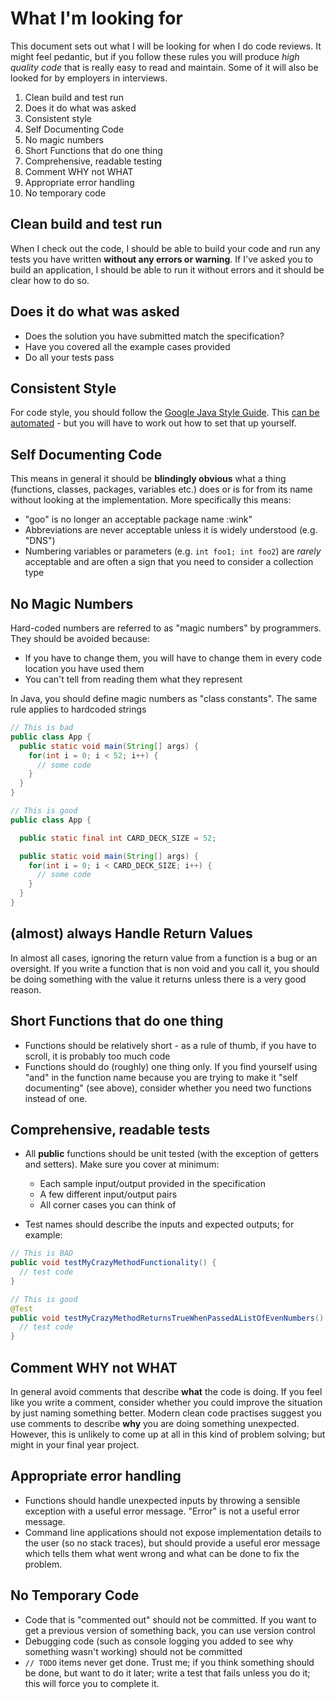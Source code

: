 # What I'm looking for

This document sets out what I will be looking for when I do code reviews. It might feel pedantic, but if you follow these rules you will produce *high quality code* that is really easy to read and maintain. Some of it will also be looked for by employers in interviews.

1. Clean build and test run
2. Does it do what was asked
3. Consistent style
4. Self Documenting Code
5. No magic numbers
6. Short Functions that do one thing
7. Comprehensive, readable testing
8. Comment WHY not WHAT
9. Appropriate error handling
10. No temporary code

## Clean build and test run

When I check out the code, I should be able to build your code and run any tests you have written **without any errors or warning**. If I've asked you to build an application, I should be able to run it without errors and it should be clear how to do so.

## Does it do what was asked

* Does the solution you have submitted match the specification?
* Have you covered all the example cases provided
* Do all your tests pass

## Consistent Style

For code style, you should follow the [Google Java Style Guide](https://google.github.io/styleguide/javaguide.html). This [can be automated](https://github.com/google/google-java-format) - but you will have to work out how to set that up yourself.

## Self Documenting Code

This means in general it should be **blindingly obvious** what a thing (functions, classes, packages, variables etc.) does or is for from its name without looking at the implementation. More specifically this means:

* "goo" is no longer an acceptable package name :wink"
* Abbreviations are never acceptable unless it is widely understood (e.g. "DNS")
* Numbering variables or parameters (e.g. `int foo1; int foo2`) are *rarely* acceptable and are often a sign that you need to consider a collection type

## No Magic Numbers

Hard-coded numbers are referred to as "magic numbers" by programmers. They should be avoided because:

* If you have to change them, you will have to change them in every code location you have used them
* You can't tell from reading them what they represent

In Java, you should define magic numbers as "class constants". The same rule applies to hardcoded strings

```java
// This is bad
public class App {
  public static void main(String[] args) {
    for(int i = 0; i < 52; i++) {
      // some code
    }
  }
}

// This is good
public class App {

  public static final int CARD_DECK_SIZE = 52;

  public static void main(String[] args) {
    for(int i = 0; i < CARD_DECK_SIZE; i++) {
      // some code
    }
  }
}

```

## (almost) always Handle Return Values

In almost all cases, ignoring the return value from a function is a bug or an oversight. If you write a function that is non void and you call it, you should be doing something with the value it returns unless there is a very good reason.

## Short Functions that do one thing

* Functions should be relatively short - as a rule of thumb, if you have to scroll, it is probably too much code
* Functions should do (roughly) one thing only. If you find yourself using "and" in the function name because you are trying to make it "self documenting" (see above), consider whether you need two functions instead of one.

## Comprehensive, readable tests

* All **public** functions should be unit tested (with the exception of getters and setters). Make sure you cover at minimum:

  * Each sample input/output provided in the specification
  * A few different input/output pairs
  * All corner cases you can think of

* Test names should describe the inputs and expected outputs; for example:

```java
// This is BAD
public void testMyCrazyMethodFunctionality() {
  // test code
}

// This is good
@Test
public void testMyCrazyMethodReturnsTrueWhenPassedAListOfEvenNumbers() {
  // test code
}
```

## Comment WHY not WHAT

In general avoid comments that describe **what** the code is doing. If you feel like you write a comment, consider whether you could improve the situation by just naming something better. Modern clean code practises suggest you use comments to describe **why** you are doing something unexpected. However, this is unlikely to come up at all in this kind of problem solving; but might in your final year project.

## Appropriate error handling

* Functions should handle unexpected inputs by throwing a sensible exception with a useful error message. "Error" is not a useful error message.
* Command line applications should not expose implementation details to the user (so no stack traces), but should provide a useful eror message which tells them what went wrong and what can be done to fix the problem.

## No Temporary Code

* Code that is "commented out" should not be committed. If you want to get a previous version of something back, you can use version control
* Debugging code (such as console logging you added to see why something wasn't working) should not be committed
* `// TODO` items never get done. Trust me; if you think something should be done, but want to do it later; write a test that fails unless you do it; this will force you to complete it.

